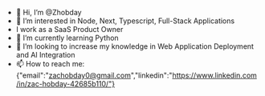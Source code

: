 - 👋 Hi, I’m @Zhobday
- 👀 I’m interested in Node, Next, Typescript, Full-Stack Applications
- I work as a SaaS Product Owner 
- 🌱 I’m currently learning Python
- 💞️ I’m looking to increase my knowledge in Web Application Deployment and AI Integration
- 📫 How to reach me:  {"email":"zachobday0@gmail.com","linkedin":"https://www.linkedin.com/in/zac-hobday-42685b110/"}

<!---
Zhobday/Zhobday is a ✨ special ✨ repository because its `README.md` (this file) appears on your GitHub profile.
You can click the Preview link to take a look at your changes.
--->

